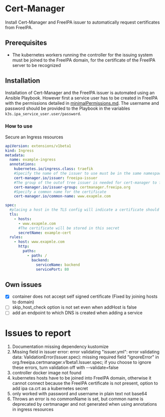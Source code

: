 # Cert-Manager

Install Cert-Manager and FreeIPA issuer to automatically request certificates from FreeIPA.

## Prerequisites
- The kubernetes workers running the controller for the issuing system must be joined to the FreeIPA domain, for the certificate of the FreeIPA server to be recognized

## Installation
Installation of Cert-Manager and the FreeIPA issuer is automated using an Ansible Playbook. However first a service user has to be created in FreeIPA with the permissions detailed in [minimalPermissions.md](minimalPermissions.md). The username and password should be provided to the Playbook in the variables `k3s.ipa_service_user.user/password`.

### How to use

Secure an Ingress resources
```yaml
apiVersion: extensions/v1beta1
kind: Ingress
metadata:
  name: example-ingress
  annotations:
    kubernetes.io/ingress.class: traefik
    #Specify the name of the issuer to use must be in the same namespace
    cert-manager.io/issuer: freeipa-issuer
    #The group of the outof tree issuer is needed for cert-manager to find it
    cert-manager.io/issuer-group: certmanager.freeipa.org
    #Specify a common name for the certificate
    cert-manager.io/common-name: www.exapmle.com

spec:
  #placing a host in the TLS config will indicate a certificate should be created
  tls:
    - hosts:
      - www.exapmle.com
      #The certificate will be stored in this secret
      secretName: example-cert
  rules:
    - host: www.exapmle.com
      http:
        paths:
          - path: /
            backend:
              serviceName: backend
              servicePort: 80

```



## Own issues
- [x] container does not accept self signed certificate (Fixed by joining hosts to domain)
- [ ] skip_host_check option is not set even when addHost is false
- [ ] add an endpoint to which DNS is created when adding a service

# Issues to report
1. Documentation missing dependency kustomize
2. Missing field in issuer
error: error validating "issuer.yml": error validating data: ValidationError(Issuer.spec): missing required field "ignoreError" in org.freeipa.certmanager.v1beta1.Issuer.spec; if you choose to ignore these errors, turn validation off with --validate=false
3. controller docker image not found
4. kubernetes hosts have to be joined into FreeIPA domain, otherwise it cannot connect because the FreeIPA certificate is not present, option to add ipa ca.crt as a kubernetes secret
5. only worked with password and username in plain text not base64
6. Throws an error is no commonName is set, but common name is deprecated by certmanager and not generated when using annotations in ingress resources
